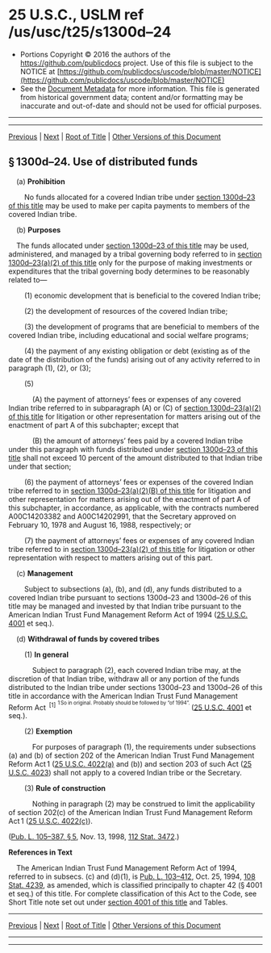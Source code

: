 ---
---

# 25 U.S.C., USLM ref /us/usc/t25/s1300d–24

* Portions Copyright © 2016 the authors of the https://github.com/publicdocs project.
  Use of this file is subject to the NOTICE at [https://github.com/publicdocs/uscode/blob/master/NOTICE](https://github.com/publicdocs/uscode/blob/master/NOTICE)
* See the [Document Metadata](././../../../../../..//README.md) for more information.
  This file is generated from historical government data; content and/or formatting may be inaccurate and out-of-date and should not be used for official purposes.

----------
----------

[Previous](./../../../../../..//us/usc/t25/ch14/schLXXV/ptB/m__us_usc_t25_s1300d–23.md) | [Next](./../../../../../..//us/usc/t25/ch14/schLXXV/ptB/m__us_usc_t25_s1300d–25.md) | [Root of Title](./../../../../../../) | [Other Versions of this Document](https://publicdocs.github.io/go/links?ns=uslm&ref=%2Fus%2Fusc%2Ft25%2Fs1300d%E2%80%9324)

## § 1300d–24. Use of distributed funds

    (a) __Prohibition__ 

        No funds allocated for a covered Indian tribe under [section 1300d–23 of this title][/us/usc/t25/s1300d–23] may be used to make per capita payments to members of the covered Indian tribe.

    (b) __Purposes__ 

    The funds allocated under [section 1300d–23 of this title][/us/usc/t25/s1300d–23] may be used, administered, and managed by a tribal governing body referred to in [section 1300d–23(a)(2) of this title][/us/usc/t25/s1300d–23/a/2] only for the purpose of making investments or expenditures that the tribal governing body determines to be reasonably related to—

        (1) economic development that is beneficial to the covered Indian tribe;

        (2) the development of resources of the covered Indian tribe;

        (3) the development of programs that are beneficial to members of the covered Indian tribe, including educational and social welfare programs;

        (4) the payment of any existing obligation or debt (existing as of the date of the distribution of the funds) arising out of any activity referred to in paragraph (1), (2), or (3);

        (5)

            (A) the payment of attorneys’ fees or expenses of any covered Indian tribe referred to in subparagraph (A) or (C) of [section 1300d–23(a)(2) of this title][/us/usc/t25/s1300d–23/a/2] for litigation or other representation for matters arising out of the enactment of part A of this subchapter; except that

            (B) the amount of attorneys’ fees paid by a covered Indian tribe under this paragraph with funds distributed under [section 1300d–23 of this title][/us/usc/t25/s1300d–23] shall not exceed 10 percent of the amount distributed to that Indian tribe under that section;

        (6) the payment of attorneys’ fees or expenses of the covered Indian tribe referred to in [section 1300d–23(a)(2)(B) of this title][/us/usc/t25/s1300d–23/a/2/B] for litigation and other representation for matters arising out of the enactment of part A of this subchapter, in accordance, as applicable, with the contracts numbered A00C14203382 and A00C14202991, that the Secretary approved on February 10, 1978 and August 16, 1988, respectively; or

        (7) the payment of attorneys’ fees or expenses of any covered Indian tribe referred to in [section 1300d–23(a)(2) of this title][/us/usc/t25/s1300d–23/a/2] for litigation or other representation with respect to matters arising out of this part.

    (c) __Management__ 

        Subject to subsections (a), (b), and (d), any funds distributed to a covered Indian tribe pursuant to sections 1300d–23 and 1300d–26 of this title may be managed and invested by that Indian tribe pursuant to the American Indian Trust Fund Management Reform Act of 1994 ([25 U.S.C. 4001][/us/usc/t25/s4001] et seq.).

    (d) __Withdrawal of funds by covered tribes__ 

        (1) __In general__ 

            Subject to paragraph (2), each covered Indian tribe may, at the discretion of that Indian tribe, withdraw all or any portion of the funds distributed to the Indian tribe under sections 1300d–23 and 1300d–26 of this title in accordance with the American Indian Trust Fund Management Reform Act  <sup>\[1\]</sup>  <sup><sup> 1 So in original. Probably should be followed by “of 1994”. </sup></sup>  ([25 U.S.C. 4001][/us/usc/t25/s4001] et seq.).

        (2) __Exemption__ 

            For purposes of paragraph (1), the requirements under subsections (a) and (b) of section 202 of the American Indian Trust Fund Management Reform Act 1 ([25 U.S.C. 4022(a)][/us/usc/t25/s4022/a] and (b)) and section 203 of such Act ([25 U.S.C. 4023][/us/usc/t25/s4023]) shall not apply to a covered Indian tribe or the Secretary.

        (3) __Rule of construction__ 

            Nothing in paragraph (2) may be construed to limit the applicability of section 202(c) of the American Indian Trust Fund Management Reform Act 1 ([25 U.S.C. 4022(c)][/us/usc/t25/s4022/c]).

([Pub. L. 105–387, § 5][/us/pl/105/387/s5], Nov. 13, 1998, [112 Stat. 3472][/us/stat/112/3472].)

 __References in Text__ 

    The American Indian Trust Fund Management Reform Act of 1994, referred to in subsecs. (c) and (d)(1), is [Pub. L. 103–412][/us/pl/103/412], Oct. 25, 1994, [108 Stat. 4239][/us/stat/108/4239], as amended, which is classified principally to chapter 42 (§ 4001 et seq.) of this title. For complete classification of this Act to the Code, see Short Title note set out under [section 4001 of this title][/us/usc/t25/s4001] and Tables.

----------

[Previous](./../../../../../..//us/usc/t25/ch14/schLXXV/ptB/m__us_usc_t25_s1300d–23.md) | [Next](./../../../../../..//us/usc/t25/ch14/schLXXV/ptB/m__us_usc_t25_s1300d–25.md) | [Root of Title](./../../../../../../) | [Other Versions of this Document](https://publicdocs.github.io/go/links?ns=uslm&ref=%2Fus%2Fusc%2Ft25%2Fs1300d%E2%80%9324)

----------
----------

[/us/usc/t25/s1300d–23]: https://publicdocs.github.io/go/links?ns=uslm&ref=%2Fus%2Fusc%2Ft25%2Fs1300d%E2%80%9323
[/us/usc/t25/s1300d–23]: https://publicdocs.github.io/go/links?ns=uslm&ref=%2Fus%2Fusc%2Ft25%2Fs1300d%E2%80%9323
[/us/usc/t25/s1300d–23/a/2]: https://publicdocs.github.io/go/links?ns=uslm&ref=%2Fus%2Fusc%2Ft25%2Fs1300d%E2%80%9323%2Fa%2F2
[/us/usc/t25/s1300d–23/a/2]: https://publicdocs.github.io/go/links?ns=uslm&ref=%2Fus%2Fusc%2Ft25%2Fs1300d%E2%80%9323%2Fa%2F2
[/us/usc/t25/s1300d–23]: https://publicdocs.github.io/go/links?ns=uslm&ref=%2Fus%2Fusc%2Ft25%2Fs1300d%E2%80%9323
[/us/usc/t25/s1300d–23/a/2/B]: https://publicdocs.github.io/go/links?ns=uslm&ref=%2Fus%2Fusc%2Ft25%2Fs1300d%E2%80%9323%2Fa%2F2%2FB
[/us/usc/t25/s1300d–23/a/2]: https://publicdocs.github.io/go/links?ns=uslm&ref=%2Fus%2Fusc%2Ft25%2Fs1300d%E2%80%9323%2Fa%2F2
[/us/usc/t25/s4001]: https://publicdocs.github.io/go/links?ns=uslm&ref=%2Fus%2Fusc%2Ft25%2Fs4001
[/us/usc/t25/s4001]: https://publicdocs.github.io/go/links?ns=uslm&ref=%2Fus%2Fusc%2Ft25%2Fs4001
[/us/usc/t25/s4022/a]: https://publicdocs.github.io/go/links?ns=uslm&ref=%2Fus%2Fusc%2Ft25%2Fs4022%2Fa
[/us/usc/t25/s4023]: https://publicdocs.github.io/go/links?ns=uslm&ref=%2Fus%2Fusc%2Ft25%2Fs4023
[/us/usc/t25/s4022/c]: https://publicdocs.github.io/go/links?ns=uslm&ref=%2Fus%2Fusc%2Ft25%2Fs4022%2Fc
[/us/pl/105/387/s5]: https://publicdocs.github.io/go/links?ns=uslm&ref=%2Fus%2Fpl%2F105%2F387%2Fs5
[/us/stat/112/3472]: https://publicdocs.github.io/go/links?ns=uslm&ref=%2Fus%2Fstat%2F112%2F3472
[/us/pl/103/412]: https://publicdocs.github.io/go/links?ns=uslm&ref=%2Fus%2Fpl%2F103%2F412
[/us/stat/108/4239]: https://publicdocs.github.io/go/links?ns=uslm&ref=%2Fus%2Fstat%2F108%2F4239
[/us/usc/t25/s4001]: https://publicdocs.github.io/go/links?ns=uslm&ref=%2Fus%2Fusc%2Ft25%2Fs4001


